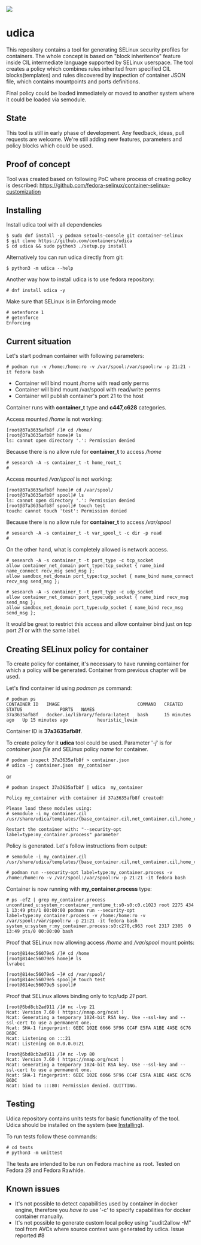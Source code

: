 <a href="https://copr.fedorainfracloud.org/coprs/lvrabec/udica/package/udica/"><img src="https://copr.fedorainfracloud.org/coprs/lvrabec/udica/package/udica/status_image/last_build.png" /></a>

# udica

This repository contains a tool for generating SELinux security profiles for containers. The whole concept is based on "block inheritence" feature inside CIL intermediate language supported by SELinux userspace. The tool creates a policy which combines rules inherited from specified CIL blocks(templates) and rules discovered by inspection of container JSON file, which contains mountpoints and ports definitions.

Final policy could be loaded immediately or moved to another system where it could be loaded via semodule.

## State

This tool is still in early phase of development. Any feedback, ideas, pull requests are welcome. We're still adding new features, parameters and policy blocks which could be used.

## Proof of concept

Tool was created based on following PoC where process of creating policy is described:
https://github.com/fedora-selinux/container-selinux-customization

## Installing

Install udica tool with all dependencies

    $ sudo dnf install -y podman setools-console git container-selinux
    $ git clone https://github.com/containers/udica
    $ cd udica && sudo python3 ./setup.py install

Alternatively tou can run udica directly from git:

    $ python3 -m udica --help

Another way how to install udica is to use fedora repository:

    # dnf install udica -y

Make sure that SELinux is in Enforcing mode

    # setenforce 1
    # getenforce
    Enforcing

## Current situation

Let's start podman container with following parameters:

    # podman run -v /home:/home:ro -v /var/spool:/var/spool:rw -p 21:21 -it fedora bash

 - Container will bind mount /home with read only perms
 - Container will bind mount /var/spool with read/write perms
 - Container will publish container's port 21 to the host

Container runs with **container\_t** type and **c447,c628** categories.

Access mounted */home* is not working:

    [root@37a3635afb8f /]# cd /home/
    [root@37a3635afb8f home]# ls
    ls: cannot open directory '.': Permission denied

Because there is no allow rule for **container\_t** to access */home*

    # sesearch -A -s container_t -t home_root_t
    #

Access mounted */var/spool* is not working:

    [root@37a3635afb8f home]# cd /var/spool/
    [root@37a3635afb8f spool]# ls
    ls: cannot open directory '.': Permission denied
    [root@37a3635afb8f spool]# touch test
    touch: cannot touch 'test': Permission denied

Because there is no allow rule for **container\_t** to access */var/spool*

    # sesearch -A -s container_t -t var_spool_t -c dir -p read
    #

On the other hand, what is completely allowed is network access.

    # sesearch -A -s container_t -t port_type -c tcp_socket
    allow container_net_domain port_type:tcp_socket { name_bind name_connect recv_msg send_msg };
    allow sandbox_net_domain port_type:tcp_socket { name_bind name_connect recv_msg send_msg };

    # sesearch -A -s container_t -t port_type -c udp_socket
    allow container_net_domain port_type:udp_socket { name_bind recv_msg send_msg };
    allow sandbox_net_domain port_type:udp_socket { name_bind recv_msg send_msg };

It would be great to restrict this access and allow container bind just on tcp port *21* or with the same label.

## Creating SELinux policy for container

To create policy for container, it's necessary to have running container for which a policy will be generated. Container from previous chapter will be used.

Let's find container id using *podman ps* command:

    # podman ps
    CONTAINER ID   IMAGE                             COMMAND   CREATED          STATUS              PORTS   NAMES
    37a3635afb8f   docker.io/library/fedora:latest   bash      15 minutes ago   Up 15 minutes ago           heuristic_lewin

Container ID is **37a3635afb8f**.

To create policy for it **udica** tool could be used. Parameter '*-j*' is for *container json file* and SELinux policy *name* for container.

    # podman inspect 37a3635afb8f > container.json
    # udica -j container.json  my_container

or

    # podman inspect 37a3635afb8f | udica  my_container

    Policy my_container with container id 37a3635afb8f created!

    Please load these modules using:
    # semodule -i my_container.cil /usr/share/udica/templates/{base_container.cil,net_container.cil,home_container.cil}

    Restart the container with: "--security-opt label=type:my_container.process" parameter

Policy is generated. Let's follow instructions from output:

    # semodule -i my_container.cil /usr/share/udica/templates/{base_container.cil,net_container.cil,home_container.cil}

    # podman run --security-opt label=type:my_container.process -v /home:/home:ro -v /var/spool:/var/spool:rw -p 21:21 -it fedora bash

Container is now running with **my\_container.process** type:

    # ps -efZ | grep my_container.process
    unconfined_u:system_r:container_runtime_t:s0-s0:c0.c1023 root 2275 434  1 13:49 pts/1 00:00:00 podman run --security-opt label=type:my_container.process -v /home:/home:ro -v /var/spool:/var/spool:rw -p 21:21 -it fedora bash
    system_u:system_r:my_container.process:s0:c270,c963 root 2317 2305  0 13:49 pts/0 00:00:00 bash

Proof that SELinux now allowing access */home* and */var/spool* mount points:

    [root@814ec56079e5 /]# cd /home
    [root@814ec56079e5 home]# ls
    lvrabec

    [root@814ec56079e5 ~]# cd /var/spool/
    [root@814ec56079e5 spool]# touch test
    [root@814ec56079e5 spool]#

Proof that SELinux allows binding only to tcp/udp *21* port.

    [root@5bd8cb2ad911 /]# nc -lvp 21
    Ncat: Version 7.60 ( https://nmap.org/ncat )
    Ncat: Generating a temporary 1024-bit RSA key. Use --ssl-key and --ssl-cert to use a permanent one.
    Ncat: SHA-1 fingerprint: 6EEC 102E 6666 5F96 CC4F E5FA A1BE 4A5E 6C76 B6DC
    Ncat: Listening on :::21
    Ncat: Listening on 0.0.0.0:21

    [root@5bd8cb2ad911 /]# nc -lvp 80
    Ncat: Version 7.60 ( https://nmap.org/ncat )
    Ncat: Generating a temporary 1024-bit RSA key. Use --ssl-key and --ssl-cert to use a permanent one.
    Ncat: SHA-1 fingerprint: 6EEC 102E 6666 5F96 CC4F E5FA A1BE 4A5E 6C76 B6DC
    Ncat: bind to :::80: Permission denied. QUITTING.

## Testing

Udica repository contains units tests for basic functionality of the tool. Udica should be installed on the system (see [Installing](#Installing)).

To run tests follow these commands:

    # cd tests
    # python3 -m unittest

The tests are intended to be run on Fedora machine as root. Tested on
Fedora 29 and Fedora Rawhide.

## Known issues

   * It's not possible to detect capabilities used by container in docker engine, therefore you *have to* use '-c' to specify capabilities for docker container manually.
   * It's not possible to generate custom local policy using "audit2allow -M" tool from AVCs where source context was generated by udica. Issue reported #8
